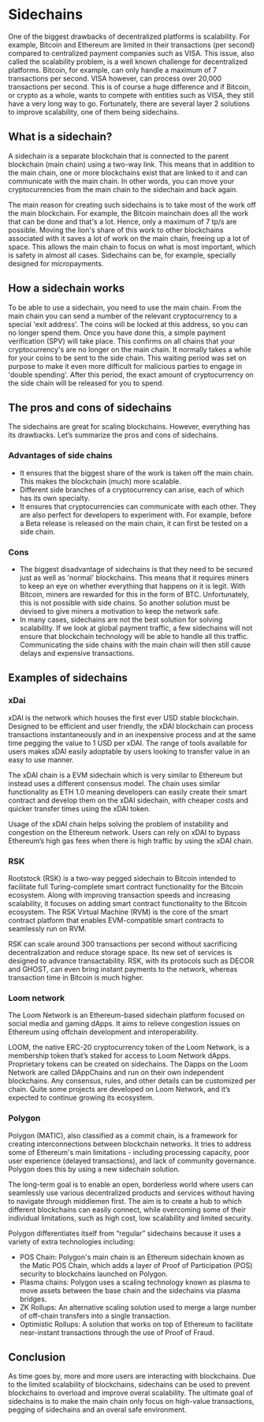 # Sidechains

One of the biggest drawbacks of decentralized platforms is scalability. For example, Bitcoin and Ethereum are limited in their transactions (per second) compared to centralized payment companies such as VISA. This issue, also called the scalability problem, is a well known challenge for decentralized platforms. Bitcoin, for example, can only handle a maximum of 7 transactions per second. VISA however, can process over 20,000 transactions per second. This is of course a huge difference and if Bitcoin, or crypto as a whole, wants to compete with entities such as VISA, they still have a very long way to go. Fortunately, there are several layer 2 solutions to improve scalability, one of them being sidechains.

## What is a sidechain?

A sidechain is a separate blockchain that is connected to the parent blockchain (main chain) using a two-way link. This means that in addition to the main chain, one or more blockchains exist that are linked to it and can communicate with the main chain. In other words, you can move your cryptocurrencies from the main chain to the sidechain and back again.

The main reason for creating such sidechains is to take most of the work off the main blockchain. For example, the Bitcoin mainchain does all the work that can be done and that's a lot. Hence, only a maximum of 7 tp/s are possible. Moving the lion's share of this work to other blockchains associated with it saves a lot of work on the main chain, freeing up a lot of space. This allows the main chain to focus on what is most important, which is safety in almost all cases. Sidechains can be, for example, specially designed for micropayments.

## How a sidechain works

To be able to use a sidechain, you need to use the main chain. From the main chain you can send a number of the relevant cryptocurrency to a special 'exit address'. The coins will be locked at this address, so you can no longer spend them. Once you have done this, a simple payment verification (SPV) will take place. This confirms on all chains that your cryptocurrency's are no longer on the main chain. It normally takes a while for your coins to be sent to the side chain. This waiting period was set on purpose to make it even more difficult for malicious parties to engage in 'double spending'. After this period, the exact amount of cryptocurrency on the side chain will be released for you to spend.

## The pros and cons of sidechains

The sidechains are great for scaling blockchains. However, everything has its drawbacks. Let’s summarize the pros and cons of sidechains.

### Advantages of side chains

* It ensures that the biggest share of the work is taken off the main chain. This makes the blockchain (much) more scalable.
* Different side branches of a cryptocurrency can arise, each of which has its own specialty.
* It ensures that cryptocurrencies can communicate with each other. They are also perfect for developers to experiment with. For example, before a Beta release is released on the main chain, it can first be tested on a side chain.

### Cons

* The biggest disadvantage of sidechains is that they need to be secured just as well as 'normal' blockchains. This means that it requires miners to keep an eye on whether everything that happens on it is legit. With Bitcoin, miners are rewarded for this in the form of BTC. Unfortunately, this is not possible with side chains. So another solution must be devised to give miners a motivation to keep the network safe.
* In many cases, sidechains are not the best solution for solving scalability. If we look at global payment traffic, a few sidechains will not ensure that blockchain technology will be able to handle all this traffic. Communicating the side chains with the main chain will then still cause delays and expensive transactions.

## Examples of sidechains

### xDai

xDAI is the network which houses the first ever USD stable blockchain. Designed to be efficient and user friendly, the xDAI blockchain can process transactions instantaneously and in an inexpensive process and at the same time pegging the value to 1 USD per xDAI. The range of tools available for users makes xDAI easily adoptable by users looking to transfer value in an easy to use manner.

The xDAI chain is a EVM sidechain which is very similar to Ethereum but instead uses a different consensus model. The chain uses similar functionality as ETH 1.0 meaning developers can easily create their smart contract and develop them on the xDAI sidechain, with cheaper costs and quicker transfer times using the xDAI token.

Usage of the xDAI chain helps solving the problem of instability and congestion on the Ethereum network. Users can rely on xDAI to bypass Ethereum’s high gas fees when there is high traffic by using the xDAI chain.

### RSK

Rootstock (RSK) is a two-way pegged sidechain to Bitcoin intended to facilitate full Turing-complete smart contract functionality for the Bitcoin ecosystem. Along with improving transaction speeds and increasing scalability, it focuses on adding smart contract functionality to the Bitcoin ecosystem. The RSK Virtual Machine (RVM) is the core of the smart contract platform that enables EVM-compatible smart contracts to seamlessly run on RVM.

RSK can scale around 300 transactions per second without sacrificing decentralization and reduce storage space. Its new set of services is designed to advance transactability. RSK, with its protocols such as DECOR and GHOST, can even bring instant payments to the network, whereas transaction time in Bitcoin is much higher.

### Loom network

The Loom Network is an Ethereum-based sidechain platform focused on social media and gaming dApps. It aims to relieve congestion issues on Ethereum using offchain development and interoperability.

LOOM, the native ERC-20 cryptocurrency token of the Loom Network, is a membership token that’s staked for access to Loom Network dApps. Proprietary tokens can be created on sidechains. The Dapps on the Loom Network are called DAppChains and run on their own independent blockchains. Any consensus, rules, and other details can be customized per chain. Quite some projects are developed on Loom Network, and it’s expected to continue growing its ecosystem.

### Polygon

Polygon (MATIC), also classified as a commit chain, is a framework for creating interconnections between blockchain networks. It tries to address some of Ethereum's main limitations - including processing capacity, poor user experience (delayed transactions), and lack of community governance. Polygon does this by using a new sidechain solution.

The long-term goal is to enable an open, borderless world where users can seamlessly use various decentralized products and services without having to navigate through middlemen first. The aim is to create a hub to which different blockchains can easily connect, while overcoming some of their individual limitations, such as high cost, low scalability and limited security.

Polygon differentiates itself from “regular” sidechains because it uses a variety of extra technologies including:

* POS Chain: Polygon's main chain is an Ethereum sidechain known as the Matic POS Chain, which adds a layer of Proof of Participation (POS) security to blockchains launched on Polygon.
* Plasma chains: Polygon uses a scaling technology known as plasma to move assets between the base chain and the sidechains via plasma bridges.
* ZK Rollups: An alternative scaling solution used to merge a large number of off-chain transfers into a single transaction.
* Optimistic Rollups: A solution that works on top of Ethereum to facilitate near-instant transactions through the use of Proof of Fraud.

## Conclusion

As time goes by, more and more users are interacting with blockchains. Due to the limited scalability of blockchains, sidechains can be used to prevent blockchains to overload and improve overal scalability. The ultimate goal of sidechains is to make the main chain only focus on high-value transactions, pegging of sidechains and an overal safe environment.
